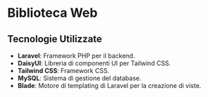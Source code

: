 # Biblioteca Web

## Tecnologie Utilizzate

- **Laravel**: Framework PHP per il backend.
- **DaisyUI**: Libreria di componenti UI per Tailwind CSS.
- **Tailwind CSS**: Framework CSS.
- **MySQL**: Sistema di gestione del database.
- **Blade**: Motore di templating di Laravel per la creazione di viste.
